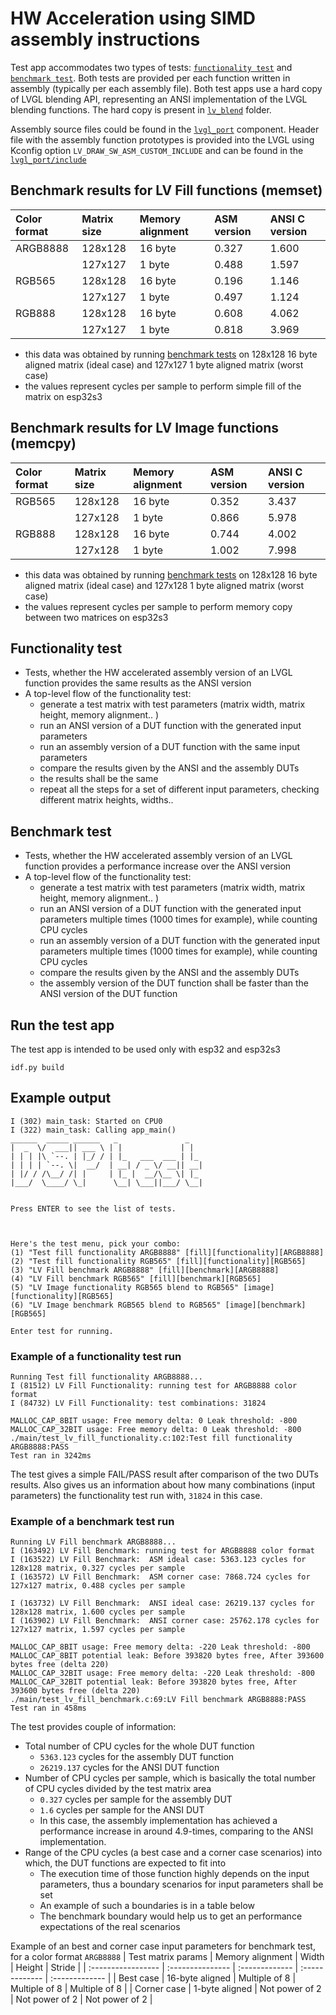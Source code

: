 # HW Acceleration using SIMD assembly instructions

Test app accommodates two types of tests: [`functionality test`](#Functionality-test) and [`benchmark test`](#Benchmark-test). Both tests are provided per each function written in assembly (typically per each assembly file). Both test apps use a hard copy of LVGL blending API, representing an ANSI implementation of the LVGL blending functions. The hard copy is present in [`lv_blend`](main/lv_blend/) folder.

Assembly source files could be found in the [`lvgl_port`](../../src/lvgl9/simd/) component. Header file with the assembly function prototypes is provided into the LVGL using Kconfig option `LV_DRAW_SW_ASM_CUSTOM_INCLUDE` and can be found in the [`lvgl_port/include`](../../include/esp_lvgl_port_lv_blend.h)

## Benchmark results for LV Fill functions (memset)

| Color format | Matrix size | Memory alignment |  ASM version   | ANSI C version |
| :----------- | :---------- | :--------------- | :------------- | :------------- |
| ARGB8888     | 128x128     |     16 byte      |     0.327      |     1.600      |
|              | 127x127     |      1 byte      |     0.488      |     1.597      |
| RGB565       | 128x128     |     16 byte      |     0.196      |     1.146      |
|              | 127x127     |      1 byte      |     0.497      |     1.124      |
| RGB888       | 128x128     |     16 byte      |     0.608      |     4.062      |
|              | 127x127     |      1 byte      |     0.818      |     3.969      |
* this data was obtained by running [benchmark tests](#benchmark-test) on 128x128 16 byte aligned matrix (ideal case) and 127x127 1 byte aligned matrix (worst case)
* the values represent cycles per sample to perform simple fill of the matrix on esp32s3

## Benchmark results for LV Image functions (memcpy)

| Color format | Matrix size | Memory alignment |  ASM version   | ANSI C version |
| :----------- | :---------- | :--------------- | :------------- | :------------- |
| RGB565       | 128x128     |     16 byte      |     0.352      |     3.437      |
|              | 127x128     |      1 byte      |     0.866      |     5.978      |
| RGB888       | 128x128     |     16 byte      |     0.744      |     4.002      |
|              | 127x128     |      1 byte      |     1.002      |     7.998      |
* this data was obtained by running [benchmark tests](#benchmark-test) on 128x128 16 byte aligned matrix (ideal case) and 127x128 1 byte aligned matrix (worst case)
* the values represent cycles per sample to perform memory copy between two matrices on esp32s3

## Functionality test
* Tests, whether the HW accelerated assembly version of an LVGL function provides the same results as the ANSI version
* A top-level flow of the functionality test:
    * generate a test matrix with test parameters (matrix width, matrix height, memory alignment.. )
    * run an ANSI version of a DUT function with the generated input parameters
    * run an assembly version of a DUT function with the same input parameters
    * compare the results given by the ANSI and the assembly DUTs
    * the results shall be the same
    * repeat all the steps for a set of different input parameters, checking different matrix heights, widths..

## Benchmark test
* Tests, whether the HW accelerated assembly version of an LVGL function provides a performance increase over the ANSI version
* A top-level flow of the functionality test:
    * generate a test matrix with test parameters (matrix width, matrix height, memory alignment.. )
    * run an ANSI version of a DUT function with the generated input parameters multiple times (1000 times for example), while counting CPU cycles
    * run an assembly version of a DUT function with the generated input parameters multiple times (1000 times for example), while counting CPU cycles
    * compare the results given by the ANSI and the assembly DUTs
    * the assembly version of the DUT function shall be faster than the ANSI version of the DUT function

## Run the test app

The test app is intended to be used only with esp32 and esp32s3

    idf.py build

## Example output

```
I (302) main_task: Started on CPU0
I (322) main_task: Calling app_main()
______  _____ ______   _               _   
|  _  \/  ___|| ___ \ | |             | |  
| | | |\ `--. | |_/ / | |_   ___  ___ | |_ 
| | | | `--. \|  __/  | __| / _ \/ __|| __|
| |/ / /\__/ /| |     | |_ |  __/\__ \| |_ 
|___/  \____/ \_|      \__| \___||___/ \__|


Press ENTER to see the list of tests.



Here's the test menu, pick your combo:
(1)	"Test fill functionality ARGB8888" [fill][functionality][ARGB8888]
(2)	"Test fill functionality RGB565" [fill][functionality][RGB565]
(3)	"LV Fill benchmark ARGB8888" [fill][benchmark][ARGB8888]
(4)	"LV Fill benchmark RGB565" [fill][benchmark][RGB565]
(5)	"LV Image functionality RGB565 blend to RGB565" [image][functionality][RGB565]
(6)	"LV Image benchmark RGB565 blend to RGB565" [image][benchmark][RGB565]

Enter test for running.
```

### Example of a functionality test run

```
Running Test fill functionality ARGB8888...
I (81512) LV Fill Functionality: running test for ARGB8888 color format
I (84732) LV Fill Functionality: test combinations: 31824

MALLOC_CAP_8BIT usage: Free memory delta: 0 Leak threshold: -800 
MALLOC_CAP_32BIT usage: Free memory delta: 0 Leak threshold: -800 
./main/test_lv_fill_functionality.c:102:Test fill functionality ARGB8888:PASS
Test ran in 3242ms
```
The test gives a simple FAIL/PASS result after comparison of the two DUTs results.
Also gives us an information about how many combinations (input parameters) the functionality test run with, `31824` in this case.

### Example of a benchmark test run

```
Running LV Fill benchmark ARGB8888...
I (163492) LV Fill Benchmark: running test for ARGB8888 color format
I (163522) LV Fill Benchmark:  ASM ideal case: 5363.123 cycles for 128x128 matrix, 0.327 cycles per sample
I (163572) LV Fill Benchmark:  ASM corner case: 7868.724 cycles for 127x127 matrix, 0.488 cycles per sample

I (163732) LV Fill Benchmark:  ANSI ideal case: 26219.137 cycles for 128x128 matrix, 1.600 cycles per sample
I (163902) LV Fill Benchmark:  ANSI corner case: 25762.178 cycles for 127x127 matrix, 1.597 cycles per sample

MALLOC_CAP_8BIT usage: Free memory delta: -220 Leak threshold: -800 
MALLOC_CAP_8BIT potential leak: Before 393820 bytes free, After 393600 bytes free (delta 220)
MALLOC_CAP_32BIT usage: Free memory delta: -220 Leak threshold: -800 
MALLOC_CAP_32BIT potential leak: Before 393820 bytes free, After 393600 bytes free (delta 220)
./main/test_lv_fill_benchmark.c:69:LV Fill benchmark ARGB8888:PASS
Test ran in 458ms
```

The test provides couple of information:
* Total number of CPU cycles for the whole DUT function
    * `5363.123` cycles for the assembly DUT function
    * `26219.137` cycles for the ANSI DUT function
* Number of CPU cycles per sample, which is basically the total number of CPU cycles divided by the test matrix area
    * `0.327` cycles per sample for the assembly DUT
    * `1.6` cycles per sample for the ANSI DUT
    * In this case, the assembly implementation has achieved a performance increase in around 4.9-times, comparing to the ANSI implementation.
* Range of the CPU cycles (a best case and a corner case scenarios) into which, the DUT functions are expected to fit into
    * The execution time of those function highly depends on the input parameters, thus a boundary scenarios for input parameters shall be set
    * An example of such a boundaries is in a table below
    * The benchmark boundary would help us to get an performance expectations of the real scenarios

Example of an best and corner case input parameters for benchmark test, for a color format `ARGB8888`
| Test matrix params | Memory alignment | Width          | Height         | Stride         |
| :----------------- | :--------------- | :------------- | :------------- | :------------- |
| Best case          | 16-byte aligned  | Multiple of 8  | Multiple of 8  | Multiple of 8  |
| Corner case        | 1-byte aligned   | Not power of 2 | Not power of 2 | Not power of 2 |
